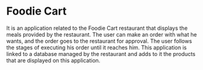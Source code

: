 # Foodie Cart
It is an application related to the Foodie Cart restaurant that displays the meals provided by the restaurant. The user can make an order with what he wants, and the order goes to the restaurant for approval. The user follows the stages of executing his order until it reaches him. This application is linked to a database managed by the restaurant and adds to it the products that are displayed on this application.
